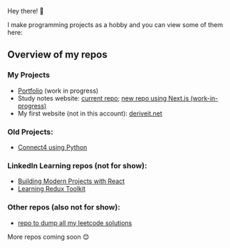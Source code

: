 Hey there! 👋

I make programming projects as a hobby and you can view some of them here:

## Overview of my repos
### My Projects
- [Portfolio](https://github.com/uzairarif5/portfolio) (work in progress)
- Study notes website: [current repo](https://github.com/uzairarif5/uzairarif5.github.io.git); [new repo using Next.js (work-in-progress)](https://github.com/uzairarif5/study_notes)
- My first website (not in this account): [deriveit.net](https://github.com/deriveitCreator/deriveitCreator.github.io)

### Old Projects:
- [Connect4 using Python](https://github.com/uzairarif5/Connect4)

### LinkedIn Learning repos (not for show):
 - [Building Modern Projects with React](https://github.com/uzairarif5/react_ecosystem)
 - [Learning Redux Toolkit](https://github.com/uzairarif5/learning-redux-toolkit)

### Other repos (also not for show):
- [repo to dump all my leetcode solutions](https://github.com/uzairarif5/leetCodeSolutions)


More repos coming soon 😊
